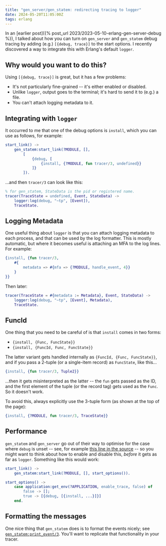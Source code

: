```yaml
---
title: "gen_server/gen_statem: redirecting tracing to logger"
date: 2024-05-20T11:05:00Z
tags: erlang
---
```


In an [earlier post]({% post_url 2023/2023-05-10-erlang-gen-server-debug %}), I talked about how you can turn on `gen_server` and `gen_statem` debug tracing by adding (e.g.) `[{debug, trace}]` to the start options. I recently discovered a way to integrate this with Erlang's default `logger`.

## Why would you want to do this?

Using `[{debug, trace}]` is great, but it has a few problems:

- It's not particularly fine-grained -- it's either enabled or disabled.
- Unlike `logger`, output goes to the terminal; it's hard to send it to (e.g.) a file.
- You can't attach logging metadata to it.

## Integrating with `logger`

It occurred to me that one of the debug options is `install`, which you can use as follows, for example:

```erlang
start_link() ->
    gen_statem:start_link(?MODULE, [],
        [
            {debug, [
                {install, {?MODULE, fun tracer/3, undefined}}
            ]}
        ]).
```

...and then `tracer/3` can look like this:

```erlang
% for gen_statem, StateData is the pid or registered name.
tracer(TraceState = undefined, Event, StateData) ->
    logger:log(debug, "~tp", [Event]),
    TraceState.
```

## Logging Metadata

One useful thing about `logger` is that you can attach logging metadata to each process, and that can be used by the log formatter. This is mostly automatic, but where it becomes useful is attaching an MFA to the log lines. For example:

```erlang
{install, {fun tracer/3,
    #{
        metadata => #{mfa => {?MODULE, handle_event, 4}}
    }
}}
```

Then later:

```erlang
tracer(TraceState = #{metadata := Metadata}, Event, StateData) ->
    logger:log(debug, "~tp", [Event], Metadata),
    TraceState.
```

## FuncId

One thing that you need to be careful of is that `install` comes in two forms:
- `{install, {Func, FuncState}}`
- `{install, {FuncId, Func, FuncState}}`

The latter variant gets handled internally as `{FuncId, {Func, FuncState}}`, and if you pass a 2-tuple (or a single-item
record) as `FuncState`, like this...

```erlang
{install, {fun tracer/3, Tuple2}}
```

...then it gets misinterpreted as the latter -- the `fun` gets passed as the ID, and the first element of the tuple (or
the record tag) gets used as the `Func`. So it doesn't work.

To avoid this, always explicitly use the 3-tuple form (as shown at the top of the page):

```erlang
{install, {?MODULE, fun tracer/3, TraceState}}
```

## Performance

`gen_statem` and `gen_server` go out of their way to optimise for the case where `debug` is unset -- see, for example
[this line in the source](https://github.com/erlang/otp/blob/OTP-27.0/lib/stdlib/src/gen_statem.erl#L3705) -- so you
might want to think about how to enable and disable this, _before_ it gets as far as `logger`. Something like this would
work:

```erlang
start_link() ->
    gen_statem:start_link(?MODULE, [], start_options()).

start_options() ->
    case application:get_env(?APPLICATION, enable_trace, false) of
        false -> [];
        true -> [{debug, [{install, ...}]}]
    end.
```

## Formatting the messages

One nice thing that `gen_statem` does is to format the events nicely; see [`gen_statem:print_event/3`](https://github.com/erlang/otp/blob/OTP-27.0/lib/stdlib/src/gen_statem.erl#L2867). You'll want to replicate that functionality in your tracer.

